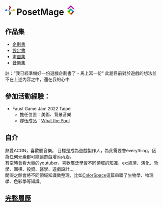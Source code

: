 # <img src="/Icon/Design/4Element.svg" Height="32" /> PosetMage <img src="/Icon/Transparent/POM.png" Height="32" />

## 作品集
* [企劃書](https://github.com/posetmage/-app-)
* [設定書](https://posetmage.github.io)
* [畫圖集](https://www.facebook.com/QuantumNecro)
* [音樂集](https://www.youtube.com/channel/UCQhCYqt0yghYYOx2lysvjaQ)

註："我已經準備好一份遊戲企劃書了 - 馬上寫一份" 此題目前對於遊戲的想法並不在上述內容之中，還在我的心中

## 參加活動經驗：
* Faust Game Jam 2022 Taipei
  * 擔任位置：美術、背景音樂
  * 隊伍成品：[What the Pool](https://yanagiragi.itch.io/what-the-pool)

## 自介
熱愛ACGN，喜歡聽音樂。
目標是成為遊戲製作人，為此需要會everything，因為任何元素都可能讓遊戲增添內涵。  
有空時會看大量的youtuber，喜歡廣泛學習不同領域的知識，ex:經濟、演化、哲學、圍棋、投資、醫學、遊戲設計....  
閒暇之餘會將不同領域知識做整理，比如[ColorSpace](https://github.com/QuantumNecro/Knowledge/blob/main/Science/Physics/ColorSpace.md)這篇串聯了生物學、物理學、色彩學等知識。  
## [完整履歷](https://EncryptCurse.github.io)
